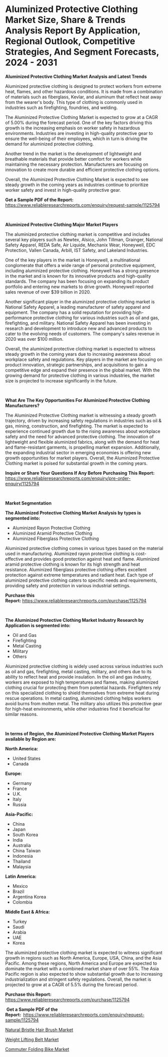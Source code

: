 <p><h1>Aluminized Protective Clothing Market Size, Share & Trends Analysis Report By Application, Regional Outlook, Competitive Strategies, And Segment Forecasts, 2024 - 2031</h1></p><p><strong>Aluminized Protective Clothing Market Analysis and Latest Trends</strong></p>
<p><p>Aluminized protective clothing is designed to protect workers from extreme heat, flames, and other hazardous conditions. It is made from a combination of materials such as fiberglass, Kevlar, and aluminum that reflect heat away from the wearer's body. This type of clothing is commonly used in industries such as firefighting, foundries, and welding.</p><p>The Aluminized Protective Clothing Market is expected to grow at a CAGR of 5.00% during the forecast period. One of the key factors driving this growth is the increasing emphasis on worker safety in hazardous environments. Industries are investing in high-quality protective gear to ensure the well-being of their employees, which in turn is driving the demand for aluminized protective clothing.</p><p>Another trend in the market is the development of lightweight and breathable materials that provide better comfort for workers while maintaining the necessary protection. Manufacturers are focusing on innovation to create more durable and efficient protective clothing options.</p><p>Overall, the Aluminized Protective Clothing Market is expected to see steady growth in the coming years as industries continue to prioritize worker safety and invest in high-quality protective gear.</p></p>
<p><strong>Get a Sample PDF of the Report:&nbsp;</strong> <a href="https://www.reliableresearchreports.com/enquiry/request-sample/1125794">https://www.reliableresearchreports.com/enquiry/request-sample/1125794</a></p>
<p>&nbsp;</p>
<p><strong>Aluminized Protective Clothing Major Market Players</strong></p>
<p><p>The aluminized protective clothing market is competitive and includes several key players such as Newtex, Alsico, John Tillman, Grainger, National Safety Apparel, REDA Safe, Air Liquide, Mechanix Wear, Honeywell, EDC Protection, Vallen Canada, Arbill, IST Safety, and Lakeland Industries. </p><p>One of the key players in the market is Honeywell, a multinational conglomerate that offers a wide range of personal protective equipment, including aluminized protective clothing. Honeywell has a strong presence in the market and is known for its innovative products and high-quality standards. The company has been focusing on expanding its product portfolio and entering new markets to drive growth. Honeywell reported sales revenue of over $39 billion in 2020.</p><p>Another significant player in the aluminized protective clothing market is National Safety Apparel, a leading manufacturer of safety apparel and equipment. The company has a solid reputation for providing high-performance protective clothing for various industries such as oil and gas, firefighting, and military. National Safety Apparel has been investing in research and development to introduce new and advanced products to cater to the evolving needs of customers. The company's sales revenue in 2020 was over $100 million.</p><p>Overall, the aluminized protective clothing market is expected to witness steady growth in the coming years due to increasing awareness about workplace safety and regulations. Key players in the market are focusing on product innovation, strategic partnerships, and acquisitions to gain a competitive edge and expand their presence in the global market. With the growing demand for protective clothing in various industries, the market size is projected to increase significantly in the future.</p></p>
<p>&nbsp;</p>
<p><strong>What Are The Key Opportunities For Aluminized Protective Clothing Manufacturers?</strong></p>
<p><p>The Aluminized Protective Clothing market is witnessing a steady growth trajectory, driven by increasing safety regulations in industries such as oil & gas, mining, construction, and firefighting. The market is expected to experience continued growth due to the rising awareness about workplace safety and the need for advanced protective clothing. The innovation of lightweight and flexible aluminized fabrics, along with the demand for heat and flame-resistant garments, is propelling market expansion. Additionally, the expanding industrial sector in emerging economies is offering new growth opportunities for market players. Overall, the Aluminized Protective Clothing market is poised for substantial growth in the coming years.</p></p>
<p><strong>Inquire or Share Your Questions If Any Before Purchasing This Report:</strong> <a href="https://www.reliableresearchreports.com/enquiry/pre-order-enquiry/1125794">https://www.reliableresearchreports.com/enquiry/pre-order-enquiry/1125794</a></p>
<p>&nbsp;</p>
<p><strong>Market Segmentation</strong></p>
<p><strong>The Aluminized Protective Clothing Market Analysis by types is segmented into:</strong></p>
<p><ul><li>Aluminized Rayon Protective Clothing</li><li>Aluminized Aramid Protective Clothing</li><li>Aluminized Fiberglass Protective Clothing</li></ul></p>
<p><p>Aluminized protective clothing comes in various types based on the material used in manufacturing. Aluminized rayon protective clothing is cost-effective and provides good protection against heat and flame. Aluminized aramid protective clothing is known for its high strength and heat resistance. Aluminized fiberglass protective clothing offers excellent protection against extreme temperatures and radiant heat. Each type of aluminized protective clothing caters to specific needs and requirements, providing safety and protection in various industrial settings.</p></p>
<p><strong>Purchase this Report:&nbsp;</strong><a href="https://www.reliableresearchreports.com/purchase/1125794">https://www.reliableresearchreports.com/purchase/1125794</a></p>
<p>&nbsp;</p>
<p><strong>The Aluminized Protective Clothing Market Industry Research by Application is segmented into:</strong></p>
<p><ul><li>Oil and Gas</li><li>Firefighting</li><li>Metal Casting</li><li>Military</li><li>Others</li></ul></p>
<p><p>Aluminized protective clothing is widely used across various industries such as oil and gas, firefighting, metal casting, military, and others due to its ability to reflect heat and provide insulation. In the oil and gas industry, workers are exposed to high temperatures and flames, making aluminized clothing crucial for protecting them from potential hazards. Firefighters rely on this specialized clothing to shield themselves from extreme heat during rescue operations. In metal casting, aluminized clothing helps workers avoid burns from molten metal. The military also utilizes this protective gear for high-heat environments, while other industries find it beneficial for similar reasons.</p></p>
<p>&nbsp;</p>
<p><strong>In terms of Region, the Aluminized Protective Clothing Market Players available by Region are:</strong></p>
<p>
    <p> <strong> North America: </strong>
        <ul>
            <li>United States</li>
            <li>Canada</li>
        </ul>
        </p> 
    <p> <strong> Europe: </strong>
        <ul>
            <li>Germany</li>
            <li>France</li>
            <li>U.K.</li>
            <li>Italy</li>
            <li>Russia</li>
        </ul>
        </p> 
    <p> <strong> Asia-Pacific: </strong>
        <ul>
            <li>China</li>
            <li>Japan</li>
            <li>South Korea</li>
            <li>India</li>
            <li>Australia</li>
            <li>China Taiwan</li>
            <li>Indonesia</li>
            <li>Thailand</li>
            <li>Malaysia</li>
        </ul>
        </p> 
    <p> <strong> Latin America: </strong>
        <ul>
            <li>Mexico</li>
            <li>Brazil</li>
            <li>Argentina Korea</li>
            <li>Colombia</li>
        </ul>
        </p> 
    <p> <strong> Middle East & Africa: </strong>
        <ul>
            <li>Turkey</li>
            <li>Saudi</li>
            <li>Arabia</li>
            <li>UAE</li>
            <li>Korea</li>
        </ul>
    </p>
    </p>
<p><p>The aluminized protective clothing market is expected to witness significant growth in regions such as North America, Europe, USA, China, and the Asia Pacific. Among these regions, North America and Europe are expected to dominate the market with a combined market share of over 55%. The Asia Pacific region is also expected to show substantial growth due to increasing industrialization and stringent safety regulations. Overall, the market is projected to grow at a CAGR of 5.5% during the forecast period.</p></p>
<p><strong>Purchase this Report: </strong><a href="https://www.reliableresearchreports.com/purchase/1125794">https://www.reliableresearchreports.com/purchase/1125794</a></p>
<p>&nbsp;<strong>Get a Sample PDF of the Report:&nbsp;&nbsp;</strong><a href="https://www.reliableresearchreports.com/enquiry/request-sample/1125794">https://www.reliableresearchreports.com/enquiry/request-sample/1125794</a></p>
<p><strong></strong></p>
<p><p><a href="https://github.com/kathiaseamanalvaradovlprc2h/Market-Research-Report-List-1/blob/main/natural-bristle-hair-brush-market.md">Natural Bristle Hair Brush Market</a></p><p><a href="https://github.com/GroverBarry/Market-Research-Report-List-4/blob/main/weight-lifting-belt-market.md">Weight Lifting Belt Market</a></p><p><a href="https://github.com/wusalecollins540tpqoz/Market-Research-Report-List-1/blob/main/commuter-folding-bike-market.md">Commuter Folding Bike Market</a></p></p>